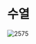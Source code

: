 # 수열
![2575](https://user-images.githubusercontent.com/119858743/214081331-2cf956e4-76ff-4a2c-ba63-43e94306161b.PNG)
